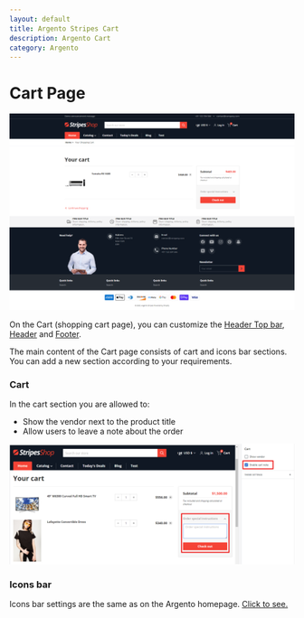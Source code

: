 ```yaml
---
layout: default
title: Argento Stripes Cart
description: Argento Cart
category: Argento
---
```


# Cart Page

![Argento Stripes Cart](/images/shopify/cart-page.png)

On the Cart (shopping cart page), you can customize the [Header Top bar](/shopify/argento/stripes/header-top-bar), [Header](/shopify/argento/stripes/header) and [Footer](/shopify/argento/stripes/footer). 

The main content of the Cart page consists of cart and icons bar sections. You can add a new section according to your requirements.

### Cart

In the cart section you are allowed to:

 - Show the vendor next to the product title
 - Allow users to leave a note about the order

![Argento Stripes Header](/images/shopify/cart-page-cart-note.png)

### Icons bar

Icons bar settings are the same as on the Argento homepage. [Click to see.](/shopify/argento/stripes/homepage/#icons-bar)
